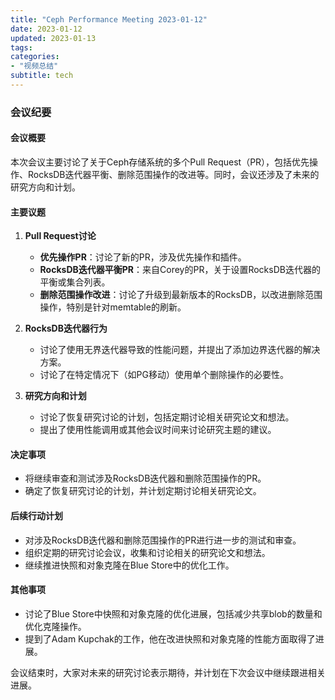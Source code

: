```yaml
---
title: "Ceph Performance Meeting 2023-01-12"
date: 2023-01-12
updated: 2023-01-13
tags:
categories:
- "视频总结"
subtitle: tech
---
```



### 会议纪要

#### 会议概要
本次会议主要讨论了关于Ceph存储系统的多个Pull Request（PR），包括优先操作、RocksDB迭代器平衡、删除范围操作的改进等。同时，会议还涉及了未来的研究方向和计划。

#### 主要议题
1. **Pull Request讨论**
   - **优先操作PR**：讨论了新的PR，涉及优先操作和插件。
   - **RocksDB迭代器平衡PR**：来自Corey的PR，关于设置RocksDB迭代器的平衡或集合列表。
   - **删除范围操作改进**：讨论了升级到最新版本的RocksDB，以改进删除范围操作，特别是针对memtable的刷新。

2. **RocksDB迭代器行为**
   - 讨论了使用无界迭代器导致的性能问题，并提出了添加边界迭代器的解决方案。
   - 讨论了在特定情况下（如PG移动）使用单个删除操作的必要性。

3. **研究方向和计划**
   - 讨论了恢复研究讨论的计划，包括定期讨论相关研究论文和想法。
   - 提出了使用性能调用或其他会议时间来讨论研究主题的建议。

#### 决定事项
- 将继续审查和测试涉及RocksDB迭代器和删除范围操作的PR。
- 确定了恢复研究讨论的计划，并计划定期讨论相关研究论文。

#### 后续行动计划
- 对涉及RocksDB迭代器和删除范围操作的PR进行进一步的测试和审查。
- 组织定期的研究讨论会议，收集和讨论相关的研究论文和想法。
- 继续推进快照和对象克隆在Blue Store中的优化工作。

#### 其他事项
- 讨论了Blue Store中快照和对象克隆的优化进展，包括减少共享blob的数量和优化克隆操作。
- 提到了Adam Kupchak的工作，他在改进快照和对象克隆的性能方面取得了进展。

会议结束时，大家对未来的研究讨论表示期待，并计划在下次会议中继续跟进相关进展。